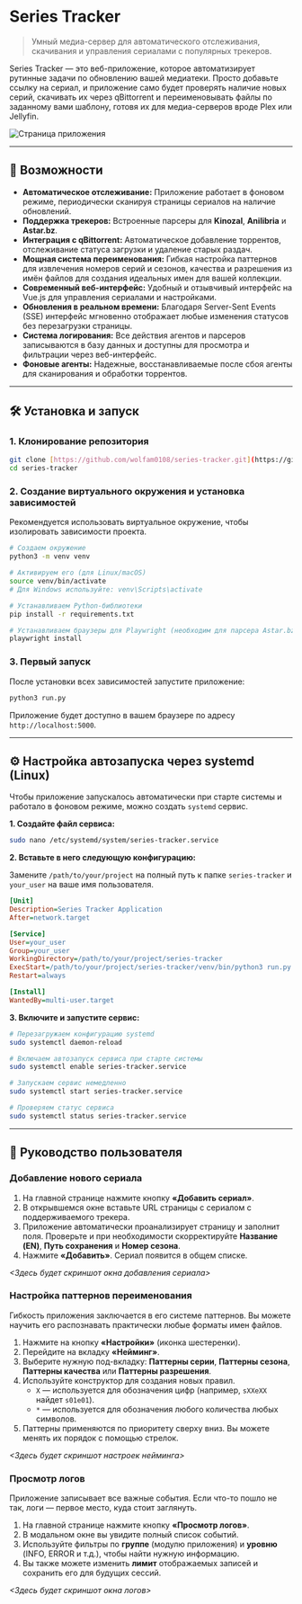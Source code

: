 # Series Tracker

> Умный медиа-сервер для автоматического отслеживания, скачивания и управления сериалами с популярных трекеров.

Series Tracker — это веб-приложение, которое автоматизирует рутинные задачи по обновлению вашей медиатеки. Просто добавьте ссылку на сериал, и приложение само будет проверять наличие новых серий, скачивать их через qBittorrent и переименовывать файлы по заданному вами шаблону, готовя их для медиа-серверов вроде Plex или Jellyfin.

![Страница приложения](https://github.com/wolfam0108/series-tracker/blob/main/docs/images/%D0%A1%D0%BD%D0%B8%D0%BC%D0%BE%D0%BA%20%D1%8D%D0%BA%D1%80%D0%B0%D0%BD%D0%B0%202025-07-10%20161414.png?raw=true)

---

## 🚀 Возможности

* **Автоматическое отслеживание:** Приложение работает в фоновом режиме, периодически сканируя страницы сериалов на наличие обновлений.
* **Поддержка трекеров:** Встроенные парсеры для **Kinozal**, **Anilibria** и **Astar.bz**.
* **Интеграция с qBittorrent:** Автоматическое добавление торрентов, отслеживание статуса загрузки и удаление старых раздач.
* **Мощная система переименования:** Гибкая настройка паттернов для извлечения номеров серий и сезонов, качества и разрешения из имён файлов для создания идеальных имен для вашей коллекции.
* **Современный веб-интерфейс:** Удобный и отзывчивый интерфейс на Vue.js для управления сериалами и настройками.
* **Обновления в реальном времени:** Благодаря Server-Sent Events (SSE) интерфейс мгновенно отображает любые изменения статусов без перезагрузки страницы.
* **Система логирования:** Все действия агентов и парсеров записываются в базу данных и доступны для просмотра и фильтрации через веб-интерфейс.
* **Фоновые агенты:** Надежные, восстанавливаемые после сбоя агенты для сканирования и обработки торрентов.

---

## 🛠️ Установка и запуск

### 1. Клонирование репозитория

```bash
git clone [https://github.com/wolfam0108/series-tracker.git](https://github.com/wolfam0108/series-tracker.git)
cd series-tracker
````

### 2\. Создание виртуального окружения и установка зависимостей

Рекомендуется использовать виртуальное окружение, чтобы изолировать зависимости проекта.

```bash
# Создаем окружение
python3 -m venv venv

# Активируем его (для Linux/macOS)
source venv/bin/activate
# Для Windows используйте: venv\Scripts\activate

# Устанавливаем Python-библиотеки
pip install -r requirements.txt

# Устанавливаем браузеры для Playwright (необходим для парсера Astar.bz)
playwright install
```

### 3\. Первый запуск

После установки всех зависимостей запустите приложение:

```bash
python3 run.py
```

Приложение будет доступно в вашем браузере по адресу `http://localhost:5000`.

-----

## ⚙️ Настройка автозапуска через systemd (Linux)

Чтобы приложение запускалось автоматически при старте системы и работало в фоновом режиме, можно создать `systemd` сервис.

**1. Создайте файл сервиса:**

```bash
sudo nano /etc/systemd/system/series-tracker.service
```

**2. Вставьте в него следующую конфигурацию:**

Замените `/path/to/your/project` на полный путь к папке `series-tracker` и `your_user` на ваше имя пользователя.

```ini
[Unit]
Description=Series Tracker Application
After=network.target

[Service]
User=your_user
Group=your_user
WorkingDirectory=/path/to/your/project/series-tracker
ExecStart=/path/to/your/project/series-tracker/venv/bin/python3 run.py
Restart=always

[Install]
WantedBy=multi-user.target
```

**3. Включите и запустите сервис:**

```bash
# Перезагружаем конфигурацию systemd
sudo systemctl daemon-reload

# Включаем автозапуск сервиса при старте системы
sudo systemctl enable series-tracker.service

# Запускаем сервис немедленно
sudo systemctl start series-tracker.service

# Проверяем статус сервиса
sudo systemctl status series-tracker.service
```

-----

## 📖 Руководство пользователя

### Добавление нового сериала

1.  На главной странице нажмите кнопку **«Добавить сериал»**.
2.  В открывшемся окне вставьте URL страницы с сериалом с поддерживаемого трекера.
3.  Приложение автоматически проанализирует страницу и заполнит поля. Проверьте и при необходимости скорректируйте **Название (EN)**, **Путь сохранения** и **Номер сезона**.
4.  Нажмите **«Добавить»**. Сериал появится в общем списке.

*\<Здесь будет скриншот окна добавления сериала\>*

### Настройка паттернов переименования

Гибкость приложения заключается в его системе паттернов. Вы можете научить его распознавать практически любые форматы имен файлов.

1.  Нажмите на кнопку **«Настройки»** (иконка шестеренки).
2.  Перейдите на вкладку **«Нейминг»**.
3.  Выберите нужную под-вкладку: **Паттерны серии**, **Паттерны сезона**, **Паттерны качества** или **Паттерны разрешения**.
4.  Используйте конструктор для создания новых правил.
      * `X` — используется для обозначения цифр (например, `sXXeXX` найдет `s01e01`).
      * `*` — используется для обозначения любого количества любых символов.
5.  Паттерны применяются по приоритету сверху вниз. Вы можете менять их порядок с помощью стрелок.

*\<Здесь будет скриншот настроек нейминга\>*

### Просмотр логов

Приложение записывает все важные события. Если что-то пошло не так, логи — первое место, куда стоит заглянуть.

1.  На главной странице нажмите кнопку **«Просмотр логов»**.
2.  В модальном окне вы увидите полный список событий.
3.  Используйте фильтры по **группе** (модулю приложения) и **уровню** (INFO, ERROR и т.д.), чтобы найти нужную информацию.
4.  Вы также можете изменить **лимит** отображаемых записей и сохранить его для будущих сессий.

*\<Здесь будет скриншот окна логов\>*

```
```
